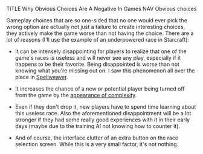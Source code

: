 TITLE Why Obvious Choices Are A Negative In Games
NAV Obvious choices

Gameplay choices that are so one-sided that no one would ever pick the wrong option are actually not just a failure to create interesting choices, they actively make the game worse than not having the choice. There are a lot of reasons (I'll use the example of an underpowered race in Starcraft):

* It can be intensely disappointing for players to realize that one of the game's races is useless and will never see any play, especially if it happens to be their favorite. Being disappointed is worse than not knowing what you're missing out on. I saw this phenomenon all over the place in [Spellweaver](/reviews/spellweaver).

* It increases the chance of a new or potential player being turned off from the game by the [appearance of complexity](simplicity).

* Even if they don't drop it, new players have to spend time learning about this useless race. Also the aforementioned disappointment will be a lot stronger if they had some really good experiences with it in their early days (maybe due to the training AI not knowing how to counter it).

* And of course, the interface clutter of an extra button on the race selection screen. While this is a very small factor, it's not nothing.
